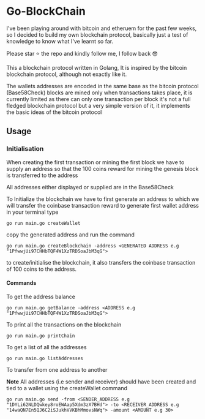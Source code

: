 # Go-BlockChain

I've been playing around with bitcoin and etheruem for the past few weeks, so I decided to build my
own blockchain protocol, basically just a test of knowledge to know what I've learnt so far.

Please star ⭐️ the repo and kindly follow me, I follow back 😎  

This a blockchain protocol written in Golang,
It is inspired by the bitcoin blockchain protocol, although not exactly like it.

The wallets addresses are encoded in the same base as the bitcoin protocol (Base58Check)
blocks are mined only when transactions takes place, it is currently limited as there can only
one transaction per block it's not a full fledged blockchain protocol
but a very simple version of it, it implements the basic ideas of the bitcoin protocol

## Usage
### Initialisation
When creating the first transaction or mining the first block we have to supply an address so
that the 100 coins reward for mining the genesis block is transferred to the address 

All addresses either displayed or supplied are in the Base58Check
  
 
To Initialize the blockchain we have to first generate an address to which we will transfer the coinbase
transaction reward to generate first wallet address in your terminal type
 
    go run main.go createWallet
 
copy the generated address and run the command 
    
    go run main.go createBlockchain -address <GENERATED ADDRESS e.g "1PfwwjUi97CHHbTQF4W1XzTRDSoaJbM3qG">
        
        
to create/initialise the blockchain, it also transfers the coinbase transaction of 100 coins to the address.

#### Commands
To get the address balance

    go run main.go getBalance -address <ADDRESS e.g "1PfwwjUi97CHHbTQF4W1XzTRDSoaJbM3qG">

To print all the transactions on the blockchain
    
    go run main.go printChain
    
To get a list of all the addresses

    go run main.go listAddresses
    
To transfer from one address to another
 
**Note** All addresses (i.e sender and receiver) should have been created and tied to a wallet using the createWallet command

    go run main.go send -from <SENDER_ADDRESS e.g "1DYLi62NLDQwkey8roEWAap5Xdm3zX7BHd"> -to <RECEIVER_ADDRESS e.g "14waQN7En5QJ6C2iSJukhVVKBhMmovsNWq"> -amount <AMOUNT e.g 30>
    